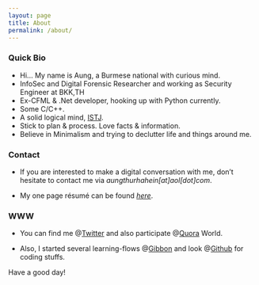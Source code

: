 ```yaml
---
layout: page
title: About
permalink: /about/
---
```


### Quick Bio

* Hi... My name is Aung, a Burmese national with curious mind.
* InfoSec and Digital Forensic Researcher and working as Security Engineer at BKK,TH  
* Ex-CFML & .Net developer, hooking up with Python currently. 
* Some C/C++.
* A solid logical mind, <a href="http://www.16personalities.com/istj-personality" target="_blank">ISTJ</a>. 
* Stick to plan & process. Love facts & information.
* Believe in Minimalism and trying to declutter life and things around me.

### Contact
* If you are interested to make a digital conversation with me, don’t hesitate to contact me via *aungthurhahein[at]aol[dot]com*.

* My one page résumé can be found *<a href="https://drive.google.com/file/d/0B-5hWRvjB-AYb1l1OTgwTG1aWkU/view?usp=sharing" target="_blank">here</a>*. 

### WWW
* You can find me @<a href="https://twitter.com/AtrHein" target="_blank">Twitter</a> and also participate @<a href="https://www.quora.com/profile/Aung-Thu-Rha-Hein" target="_blank">Quora</a> World. 

* Also, I started several learning-flows @<a href="https://gibbon.co/atrx" target="_blank">Gibbon</a> and look @<a href="https://github.com/aungthurhahein" target="_blank">Github</a> for coding stuffs.

Have a good day!
